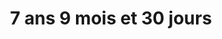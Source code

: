 ---
published: true
title: '7 ans 9 mois et 30 jours'
collection: bagage
release_date: '2015-04-13 00:00:00'
image:
    user/pages/01.Emissions/bagage-3/ouiedire_bagage-3_cover-1.png: { name: ouiedire_bagage-3_cover-1.png, type: image/png, size: 639112, path: user/pages/01.Emissions/bagage-3/ouiedire_bagage-3_cover-1.png }
number: '3'
slug: bagage-3
taxonomy:
    dj: 'Monster K7'
    artist: [(Nit)neroc, 'Aliplays "Des Bruits" VS Honoka Sakai', 'Anne Laplantine & Fabien Porée', Aïtanna77, 'Bones Conductors', 'Carton Sonore', Gregaldur, 'Honoka Sakai', Intro, Kawaii, 'Kawaii & Honoka Sakai', 'Klimperei & GNG', 'Lionel Fondeville feat. Anne Pinaglia', Lullatone, 'Michael Wookey', 'Mother''s Auxilliary', Quetzalli, 'Spaceships Are Cool', 'Thiaz Itch & Artuan De Lierrée', Twink, 'Uske Orchestra', pAq]
playlists:
    - { title: null, tracks: [{ timecode: '00:00:00', artists: [Intro], title: 'Ouïe Dire' }, { timecode: '00:00:31', artists: ['Carton Sonore'], title: 'I''ve Got You On My mind' }, { timecode: '00:03:55', artists: [pAq], title: Duck }, { timecode: '00:06:50', artists: ['Lionel Fondeville feat. Anne Pinaglia'], title: 'Clap & Smile' }, { timecode: '00:07:40', artists: [Quetzalli], title: 'Let''s Taste The Sun, Ok? ( (Nit)neroc remix)' }, { timecode: '00:10:55', artists: ['Michael Wookey'], title: 'Song About Snow (Live version)' }, { timecode: '00:14:00', artists: ['Bones Conductors'], title: 'Island Is Gone' }, { timecode: '00:17:53', artists: ['Aliplays "Des Bruits" VS Honoka Sakai'], title: Airship }, { timecode: '00:19:25', artists: ['Honoka Sakai'], title: Airship }, { timecode: '00:20:08', artists: ['Carton Sonore'], title: Mariposa }, { timecode: '00:20:38', artists: ['Mother''s Auxilliary'], title: Cessio }, { timecode: '00:22:32', artists: ['Uske Orchestra'], title: Eperzute }, { timecode: '00:24:00', artists: [Twink], title: 'Mysterious Mist' }, { timecode: '00:24:55', artists: ['Thiaz Itch & Artuan De Lierrée'], title: 'Mazkur Witch' }, { timecode: '00:27:45', artists: ['Kawaii & Honoka Sakai'], title: Tanjoubi }, { timecode: '00:30:17', artists: ['Spaceships Are Cool'], title: 'Gamma Ray 2' }, { timecode: '00:33:12', artists: ['Anne Laplantine & Fabien Porée'], title: 'Les Animaux, les Autres Animaux' }, { timecode: '00:33:27', artists: [Kawaii], title: 'Bliktoy Fluj' }, { timecode: '00:36:50', artists: [Gregaldur], title: 'Monster K7' }, { timecode: '00:38:15', artists: [Lullatone], title: 'Casio Marching' }, { timecode: '00:38:58', artists: ['Klimperei & GNG'], title: 'Alfred En Vacances' }, { timecode: '00:41:59', artists: [(Nit)neroc], title: Minuit }, { timecode: '00:46:03', artists: [Aïtanna77], title: 'Carla Bangs The Drum' }, { timecode: '00:48:23', artists: [Kawaii], title: 'Sonate En Fi Deuxième' }] }
presentation: '<http://monsterk7.com/>'

---